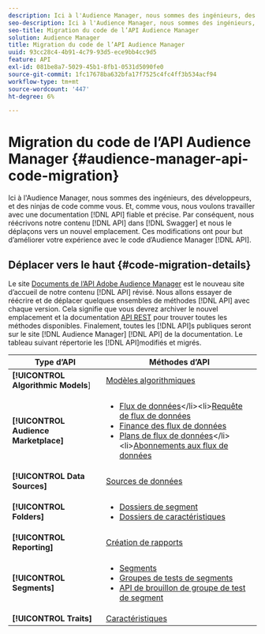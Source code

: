 ```yaml
---
description: Ici à l'Audience Manager, nous sommes des ingénieurs, des développeurs, et des ninjas de code comme vous. Et, comme vous, nous voulons travailler avec une documentation API fiable et précise. Par conséquent, nous réécrivons le contenu de notre API dans Swagger et nous le déplaçons vers un nouvel emplacement. Ces modifications sont conçues pour vous aider à améliorer votre expérience avec le code de l’API d’Audience Manager.
seo-description: Ici à l'Audience Manager, nous sommes des ingénieurs, des développeurs, et des ninjas de code comme vous. Et, comme vous, nous voulons travailler avec une documentation API fiable et précise. Par conséquent, nous réécrivons le contenu de notre API dans Swagger et nous le déplaçons vers un nouvel emplacement. Ces modifications sont conçues pour vous aider à améliorer votre expérience avec le code de l’API d’Audience Manager.
seo-title: Migration du code de l’API Audience Manager
solution: Audience Manager
title: Migration du code de l’API Audience Manager
uuid: 93cc28c4-4b91-4c79-93d5-ece9bb4cc9d5
feature: API
exl-id: 081be8a7-5029-45b1-8fb1-0531d5090fe0
source-git-commit: 1fc17678ba632bfa17f7525c4fc4ff3b534acf94
workflow-type: tm+mt
source-wordcount: '447'
ht-degree: 6%

---
```


# Migration du code de l’API Audience Manager {#audience-manager-api-code-migration}

Ici à l&#39;Audience Manager, nous sommes des ingénieurs, des développeurs, et des ninjas de code comme vous. Et, comme vous, nous voulons travailler avec une documentation [!DNL API] fiable et précise. Par conséquent, nous réécrivons notre contenu [!DNL API] dans [!DNL Swagger] et nous le déplaçons vers un nouvel emplacement. Ces modifications ont pour but d’améliorer votre expérience avec le code d’Audience Manager [!DNL API].

## Déplacer vers le haut {#code-migration-details}

<!-- api-swagger-migration.xml -->

Le site [Documents de l’API Adobe Audience Manager](https://bank.demdex.com/portal/swagger/index.html) est le nouveau site d’accueil de notre contenu [!DNL API] révisé. Nous allons essayer de réécrire et de déplacer quelques ensembles de méthodes [!DNL API] avec chaque version. Cela signifie que vous devrez archiver le nouvel emplacement et la documentation [API REST](../api/rest-api-main/rest-api-main.md) pour trouver toutes les méthodes disponibles. Finalement, toutes les [!DNL API]s publiques seront sur le site [!DNL Audience Manager] [!DNL API] de la documentation. Le tableau suivant répertorie les [!DNL API]modifiés et migrés.

<!--

<table id="table_CD3C244CB02C48C898745FB982EC828C"> 
 <thead> 
  <tr> 
   <th colname="col1" class="entry"> API Type </th> 
   <th colname="col2" class="entry"> API Methods </th> 
  </tr> 
 </thead>
 <tbody>
 <tr> 
   <td colname="col1"> <p> <b>Algorithmic Models</b> </p> </td> 
   <td colname="col2"> <p> <a href="https://bank.demdex.com/portal/swagger/index.html#/Algorithmic_Models_API" format="https" scope="external"> Algorithmic Models</a> </p> </td> 
  </tr> 
  <tr> 
   <td colname="col1"> <p> <b>Audience Marketplace</b> </p> </td> 
   <td colname="col2"> <p> 
     <ul id="ul_4CFB3FAAC0B04E5AADD80E7D7FAF2722"> 
      <li id="li_50EE5F6B2278480E9FEA04AD51664F9D"> <a href="https://bank.demdex.com/portal/swagger/index.html#!/?f=Data_Feed_API" format="https" scope="external"> Data Feeds</a> </li> 
      <li id="li_5D372E3819014AB78C12048A9A2DC89F"> <a href="https://bank.demdex.com/portal/swagger/index.html#!/Data_Feed_Request_API/" format="https" scope="external"> Data Feed Request</a> </li> 
      <li id="li_0582688D08C346C68B81D86A5C46E053"> <a href="https://bank.demdex.com/portal/swagger/index.html#!/?f=Data_Feed_Finance_API" format="https" scope="external"> Data Feed Finance</a> </li> 
      <li id="li_C1C1CB42D6A74803B4672F6EE2D2D08C"> <a href="https://bank.demdex.com/portal/swagger/index.html#!/?f=Data_Feed_Plans_API" format="https" scope="external"> Data Feed Plans</a> </li> 
      <li id="li_D8F9D791D0824287B9D0B0585E3106AB"> <a href="https://bank.demdex.com/portal/swagger/index.html#!/Data_Feed_Subscription_API" format="https" scope="external"> Data Feed Subscriptions</a> </li> 
     </ul> </p> </td> 
  </tr> 
  <tr> 
   <td colname="col1"> <p> <b>Data Source</b> </p> </td> 
   <td colname="col2"> <p> <a href="https://bank.demdex.com/portal/swagger/index.html#!/Data_Source_API" format="https" scope="external"> Data Sources</a> </p> </td> 
  </tr> 
   <td colname="col1"> <p> <b>Derived Signals</b> </p> </td> 
   <td colname="col2"> <p> <a href="https://bank.demdex.com/portal/swagger/index.html#/Derived_Signals_API" format="https" scope="external"> Derived Signals</a> </p> </td> 
  </tr>   
  <tr> 
   <td colname="col1"> <p> <b>Folders</b> </p> </td> 
   <td colname="col2"> <p> 
     <ul id="ul_FD05673B372141F3B0EF2C79A338F744"> 
      <li id="li_5D16FCAF6F0E411694A1CFBE9571BDAC"> <a href="https://bank.demdex.com/portal/swagger/index.html#!/Segment_Folder_API" format="https" scope="external"> Segment Folders</a> </li> 
      <li id="li_5DC088C0F8CA4FC193248366C8400030"> <a href="https://bank.demdex.com/portal/swagger/index.html#!/Trait_Folder_API" scope="external" format="https"> Trait Folders</a> </li> 
     </ul> </p> </td> 
  </tr> 
  <tr> 
   <td colname="col1"> <p> <b>Reporting</b> </p> </td> 
   <td colname="col2"> <p> <a href="https://bank.demdex.com/portal/swagger/index.html#!/Reporting_API" format="https" scope="external"> Reporting</a> </p> </td> 
  </tr> 
  <tr> 
   <td colname="col1"> <p> <b>Segments</b> </p> </td> 
   <td colname="col2"> <p> 
     <ul id="ul_098B0655653D4846B70349A35A055C19"> 
      <li id="li_41A3003BF41147969BC88D4F12A5C1BB"> <a href="https://bank.demdex.com/portal/swagger/index.html#!/Segments_API" format="https" scope="external"> Segments</a> </li> 
      <li id="li_22A858D377634D88AE58BE2CE924169C"> <a href="https://bank.demdex.com/portal/swagger/index.html#!/Segment_Test_Group_API/" format="https" scope="external"> Segment Test Groups</a> </li> 
      <li id="li_2B505A1B43CF4B29A0336106C321E7FD"> <a href="https://bank.demdex.com/portal/swagger/index.html#!/Segment_Test_Group_Draft_API/" format="https" scope="external"> Segment Test Group Draft API</a> </li> 
     </ul> </p> </td> 
  </tr> 
  <tr> 
   <td colname="col1"> <p> <b>Traits</b> </p> </td> 
   <td colname="col2"> <p> <a href="https://bank.demdex.com/portal/swagger/index.html#!/Traits_API" format="https" scope="external"> Traits</a> </p> </td> 
  </tr>
 </tbody>
</table>

-->


| Type d’API | Méthodes d’API |
|---------|----------|
| **[!UICONTROL Algorithmic Models**] | [Modèles algorithmiques](https://bank.demdex.com/portal/swagger/index.html#/Algorithmic_Models_API) |
| **[!UICONTROL Audience Marketplace]** | <ul><li>[Flux de données](https://bank.demdex.com/portal/swagger/index.html#/Audience%20Marketplace%20Buyer%20API/get_available_data_feeds_)</li><li>[Requête de flux de données](https://bank.demdex.com/portal/swagger/index.html#/Audience%20Marketplace%20Buyer%20API/post_available_data_feeds__dataSourceId__requests)</li><li>[Finance des flux de données](https://bank.demdex.com/portal/swagger/index.html#/Audience%20Marketplace%20Finance%20API/get_data_feeds_billing_report)</li><li>[Plans de flux de données](https://bank.demdex.com/portal/swagger/index.html#/Audience%20Marketplace%20Seller%20API/get_data_feeds__dataSourceId__plans_)</li><li>[Abonnements aux flux de données](https://bank.demdex.com/portal/swagger/index.html#/Audience%20Marketplace%20Seller%20API/get_data_feeds__dataSourceId__subscriptions)</li></ul> |
| **[!UICONTROL Data Sources]** | [Sources de données ](https://bank.demdex.com/portal/swagger/index.html#/Data_Source_API) |
| **[!UICONTROL Folders]** | <ul><li>[Dossiers de segment](https://bank.demdex.com/portal/swagger/index.html#/Segment_Folder_API)</li><li>[Dossiers de caractéristiques](https://bank.demdex.com/portal/swagger/index.html#/Trait%20Folder%20API)</li></ul> |
| **[!UICONTROL Reporting]** | [Création de rapports](https://bank.demdex.com/portal/swagger/index.html#/Reporting%20API) |
| **[!UICONTROL Segments]** | <ul><li>[Segments ](https://bank.demdex.com/portal/swagger/index.html#/Segments%20API)</li><li>[Groupes de tests de segments](https://bank.demdex.com/portal/swagger/index.html#/Segment%20Test%20Group%20API)</li><li>[API de brouillon de groupe de test de segment](https://bank.demdex.com/portal/swagger/index.html#/Segment%20Test%20Group%20API/post_segment_test_groups_drafts)</li></ul> |
| **[!UICONTROL Traits]** | [Caractéristiques ](https://bank.demdex.com/portal/swagger/index.html#/Traits%20API) |
